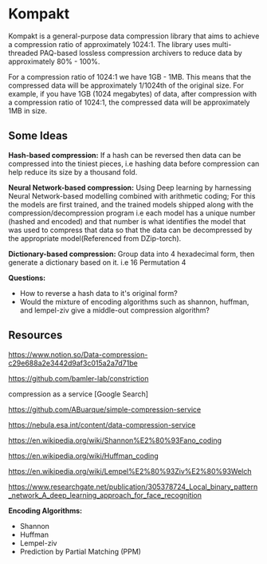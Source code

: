 # Kompakt

Kompakt is a general-purpose data compression library that aims to achieve a compression ratio of approximately 1024:1. The library uses multi-threaded PAQ-based lossless compression archivers to reduce data by approximately 80% - 100%.

For a compression ratio of 1024:1 we have 1GB - 1MB. This means that the compressed data will be approximately 1/1024th of the original size. For example, if you have 1GB (1024 megabytes) of data, after compression with a compression ratio of 1024:1, the compressed data will be approximately 1MB in size.

## Some Ideas

**Hash-based compression:** If a hash can be reversed then data can be compressed into the tiniest pieces, i.e hashing data before compression can help reduce its size by a thousand fold.

**Neural Network-based compression:** Using Deep learning by harnessing Neural Network-based modelling combined with arithmetic coding; For this the models are first trained, and the trained models shipped along with the compression/decompression program i.e each model has a unique number (hashed and encoded) and that number is what identifies the model that was used to compress that data so that the data can be decompressed by the appropriate model(Referenced from DZip-torch).

**Dictionary-based compression:** Group data into 4 hexadecimal form, then generate a dictionary based on it. i.e 16 Permutation 4

**Questions:**

- How to reverse a hash data to it's original form?
- Would the mixture of encoding algorithms such as shannon, huffman, and lempel-ziv give a middle-out compression algorithm?

## Resources

https://www.notion.so/Data-compression-c29e688a2e3442d9af3c015a2a7d71be

https://github.com/bamler-lab/constriction

compression as a service [Google Search]

https://github.com/ABuarque/simple-compression-service

https://nebula.esa.int/content/data-compression-service

https://en.wikipedia.org/wiki/Shannon%E2%80%93Fano_coding

https://en.wikipedia.org/wiki/Huffman_coding

https://en.wikipedia.org/wiki/Lempel%E2%80%93Ziv%E2%80%93Welch

https://www.researchgate.net/publication/305378724_Local_binary_pattern_network_A_deep_learning_approach_for_face_recognition

**Encoding Algorithms:**

- Shannon
- Huffman
- Lempel-ziv
- Prediction by Partial Matching (PPM)
